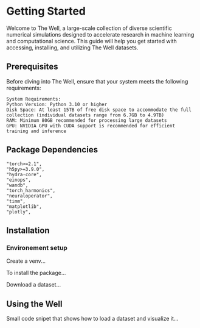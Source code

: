 
# Getting Started

Welcome to The Well, a large-scale collection of diverse scientific numerical simulations designed to accelerate research in machine learning and computational science. This guide will help you get started with accessing, installing, and utilizing The Well datasets.

## Prerequisites

Before diving into The Well, ensure that your system meets the following requirements:
```
System Requirements:
Python Version: Python 3.10 or higher
Disk Space: At least 15TB of free disk space to accommodate the full collection (individual datasets range from 6.7GB to 4.9TB)
RAM: Minimum 80GB recommended for processing large datasets
GPU: NVIDIA GPU with CUDA support is recommended for efficient training and inference
```

## Package Dependencies
```
"torch>=2.1",
"h5py>=3.9.0",
"hydra-core",
"einops",
"wandb",
"torch_harmonics",
"neuraloperator",
"timm",
"matplotlib",
"plotly",
```

## Installation

### Environement setup
Create a venv...

To install the package...

Download a dataset...

## Using the Well

Small code snipet that shows how to load a dataset and visualize it...

